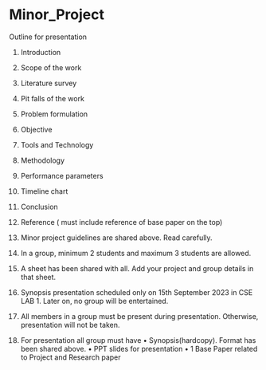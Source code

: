 # Minor_Project

Outline for presentation 

1. Introduction
2. Scope of the work
3. Literature survey
4. Pit falls of the work
5. Problem formulation
6. Objective
7. Tools and Technology
8. Methodology
9. Performance parameters
10. Timeline chart
11. Conclusion
12. Reference ( must include reference of base paper on the top)



1.	Minor project guidelines are shared above. Read carefully.
2.	In a group, minimum 2 students and maximum 3 students are allowed.
3.	A sheet has been shared with all. Add your project and group details in that sheet.
4.	Synopsis presentation scheduled only on 15th September 2023 in CSE LAB 1. Later on, no group will be entertained.
5.	All members in a group must be present during presentation. Otherwise, presentation will not be taken.
6.	For presentation all group must have
•	Synopsis(hardcopy). Format has been shared above.
•	PPT slides for presentation
•	1 Base Paper related to Project and Research paper
